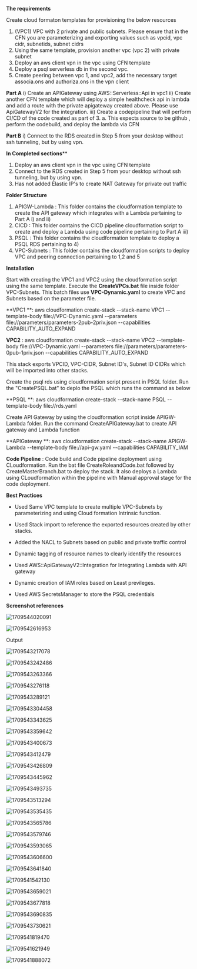 **The requirements**

Create cloud formaton templates for provisioning the below resources

1) (VPC1) VPC with 2 private and public subnets. Please ensure that in the CFN you are
   parameterizing and exporting values such as vpcid, vpc cidr, subnetids, subnet cidrs
2) Using the same template, provision another vpc (vpc 2) with private subnet
3) Deploy an aws client vpn in the vpc using CFN template
4) Deploy a psql serverless db in the second vpc.
5) Create peering between vpc 1, and vpc2, add the necessary target associa.ons and
   authoriza.ons in the vpn client

**Part A**
i) Create an APIGateway using AWS::Serverless::Api in vpc1
ii) Create another CFN template which will deploy a simple healthcheck api in lambda and add a route with the private apigateway created above. Please use ApiGatewayV2 for the integration.
iii) Create a codepipeline that will perform CI/CD of the code created as part of 3.
a. This expects source to be github , perform the codebuild, and deploy the lambda via CFN

**Part B**
i) Connect to the RDS created in Step 5 from your desktop without ssh tunneling, but by using vpn.

**In Completed sections****

1. Deploy an aws client vpn in the vpc using CFN template
2. Connect to the RDS created in Step 5 from your desktop without ssh tunneling, but by using vpn.
3. Has not added Elastic IP's to create NAT Gateway for private out traffic

**Folder Structure**

1. APIGW-Lambda : This folder contains the cloudformation template to create the API gateway which integrates with a Lambda pertaining to Part A i) and ii)
2. CICD : This folder contains the CICD pipeline cloudformation script to create and deploy a Lambda using code pipeline pertaining to Part A iii)
3. PSQL : This folder contains the cloudformation template to deploy a PSQL RDS pertaining to 4)
4. VPC-Subnets : This folder contains the cloudformation scripts to deploy VPC and peering connection pertaining to 1,2 and 5

**Installation**

Start with creating the VPC1 and VPC2 using the cloudformation script using the same template. Execute the **CreateVPCs.bat** file inside folder VPC-Subnets. This batch files use **VPC-Dynamic.yaml** to create VPC and Subnets based on the parameter file.

**VPC1 **: aws cloudformation create-stack --stack-name VPC1 --template-body file://VPC-Dynamic.yaml --parameters file://parameters/parameters-2pub-2priv.json --capabilities CAPABILITY_AUTO_EXPAND

**VPC2** : aws cloudformation create-stack --stack-name VPC2 --template-body file://VPC-Dynamic.yaml --parameters file://parameters/parameters-0pub-1priv.json --capabilities CAPABILITY_AUTO_EXPAND

This stack exports VPCID, VPC-CIDR, Subnet ID's, Subnet ID CIDRs which will be imported into other stacks.

Create the psql rds using cloudformation script present in PSQL folder. Run the "CreatePSQL.bat" to deplo the PSQL which runs the command as below

**PSQL **: aws cloudformation create-stack --stack-name PSQL --template-body file://rds.yaml

Create API Gateway by using the cloudformation script inside APIGW-Lambda folder. Run the command CreateAPIGateway.bat to create API gateway and Lambda function

**APIGateway **: aws cloudformation create-stack --stack-name APIGW-Lambda --template-body file://api-gw.yaml --capabilities CAPABILITY_IAM

**Code Pipeline** : Code build and Code pipeline deployment using CLoudformation. Run the bat file CreateRoleandCode.bat followed by CreateMasterBranch.bat to deploy the stack. It also deploys a Lambda using CLoudformation within the pipeline with Manual approval stage for the code deployment.

**Best Practices**

* Used Same VPC template to create multiple VPC-Subnets by parameterizing and using Cloud formation Intrinsic function.
* Used Stack import to reference the exported resources created by other stacks.

* Added the NACL to Subnets based on public and private traffic control
* Dynamic tagging of resource names to clearly identify the resources

* Used AWS::ApiGatewayV2::Integration for Integrating Lambda with API gateway
* Dynamic creation of IAM roles based on Least previleges.

* Used AWS SecretsManager to store the PSQL credentials


**Screenshot references**

![1709544020091](images/README/1709544020091.png)

![1709542616953](images/README/1709542616953.png)


Output

![1709543217078](images/README/1709543217078.png)



![1709543242486](images/README/1709543242486.png)


![1709543263366](images/README/1709543263366.png)

![1709543276118](images/README/1709543276118.png)

![1709543289121](images/README/1709543289121.png)


![1709543304458](images/README/1709543304458.png)


![1709543343625](images/README/1709543343625.png)


![1709543359642](images/README/1709543359642.png)


![1709543400673](images/README/1709543400673.png)


![1709543412479](images/README/1709543412479.png)


![1709543426809](images/README/1709543426809.png)

![1709543445962](images/README/1709543445962.png)

![1709543493735](images/README/1709543493735.png)


![1709543513294](images/README/1709543513294.png)



![1709543535435](images/README/1709543535435.png)

![1709543565786](images/README/1709543565786.png)


![1709543579746](images/README/1709543579746.png)

![1709543593065](images/README/1709543593065.png)

![1709543606600](images/README/1709543606600.png)

![1709543641840](images/README/1709543641840.png)

![1709541542130](images/README/1709541542130.png)



![1709543659021](images/README/1709543659021.png)

![1709543677818](images/README/1709543677818.png)


![1709543690835](images/README/1709543690835.png)


![1709543730621](images/README/1709543730621.png)

![1709541819470](images/README/1709541819470.png)

![1709541621949]()


![1709541888072](images/README/1709541888072.png)
